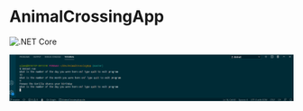 # AnimalCrossingApp
![.NET Core](https://github.com/williamjlawson/AnimalCrossingApp/workflows/.NET%20Core/badge.svg)

![](./screenshots/animalcrossingscreenshot.png)